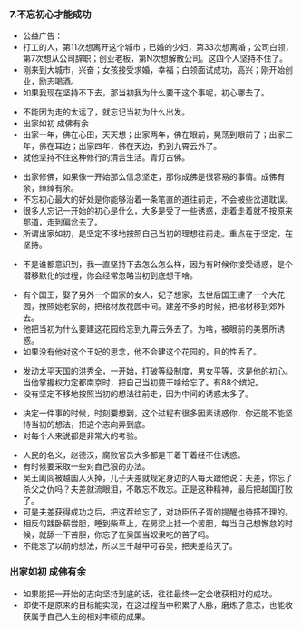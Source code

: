 ### 7.不忘初心才能成功
>
- 公益广告：
- 打工的人，第11次想离开这个城市；已婚的少妇，第33次想离婚；公司白领，第7次想从公司辞职；创业老板，第N次想解散公司。这四个人坚持不住了。
- 刚来到大城市，兴奋；女孩接受求婚，幸福；白领面试成功，高兴；刚开始创业，励志喝酒。
- 如果我现在坚持不下去，那当初我为什么要干这个事呢，初心哪去了。
>
- 不能因为走的太远了，就忘记当初为什么出发。
- 出家如初 成佛有余
- 出家一年，佛在心田，天天想；出家两年，佛在眼前，晃荡到眼前了；出家三年，佛在耳边；出家四年，佛在天边，扔到九霄云外了。
- 就他坚持不住这种修行的清苦生活。青灯古佛。
>
- 出家修佛，如果像一开始那么信念坚定，那你成佛是很容易的事情。成佛有余，绰绰有余。
- 不忘初心最大的好处是你能够沿着一条笔直的道往前走，不会被些岔道耽误。
- 很多人忘记一开始的初心是什么，大多是受了一些诱惑，走着走着就不按原来那道，走到偏岔去了。
- 所谓出家如初，是坚定不移地按照自己当初的理想往前走。重点在于坚定，在坚持。
>
- 不是谁都意识到，我一直坚持下去怎么怎么样，因为有时候你接受诱惑，是个潜移默化的过程，你会经常忽略当初到底想干啥。
>
- 有个国王，娶了另外一个国家的女人，妃子想家，去世后国王建了一个大花园，按照她老家的，把棺材放花园中间。建差不多的时候，把棺材移到郊外去。
- 他把当初为什么要建这花园给忘到九霄云外去了。为啥，被眼前的美景所诱惑。
- 如果没有他对这个王妃的思念，他不会建这个花园的，目的性丢了。
>
- 发动太平天国的洪秀全，一开始，打破等级制度，男女平等，这是他的初心。当他掌握权力定都南京时，把自己当初要干啥给忘了。有88个嫔妃。
- 没有坚定不移地按照当初的想法往前走，因为中间的诱惑太多了。
>
- 决定一件事的时候，时刻要想到，这个过程有很多因素诱惑你，你还能不能坚持当初的想法，把这个志向弄到底。
- 对每个人来说都是非常大的考验。
>
- 人民的名义，赵德汉，腐败官员大多都是干着干着经不住诱惑。
- 有时候要采取一些对自己狠的办法。
- 吴王阖闾被越国人灭掉，儿子夫差就规定身边的人每天跟他说：夫差，你忘了杀父之仇吗？夫差就流眼泪，不敢忘不敢忘。正是这种精神，最后把越国打败了。
- 可是夫差获得成功之后，把这茬给忘了，对功臣伍子胥的提醒也待搭不理的。
- 相反勾践卧薪尝胆，睡到柴草上，在房梁上挂一个苦胆，每当自己想懈怠的时候，就舔一下苦胆，你忘了在吴国当奴隶吃的苦了吗。
- 不能忘了以前的想法，所以三千越甲可吞吴，把夫差给灭了。
>
### 出家如初 成佛有余
- 如果能把一开始的志向坚持到底的话，往往最终一定会收获相对的成功。
- 即使不是原来的目标能实现，在这过程当中积累了人脉，磨炼了意志，也能收获属于自己人生的相对丰硕的成果。


